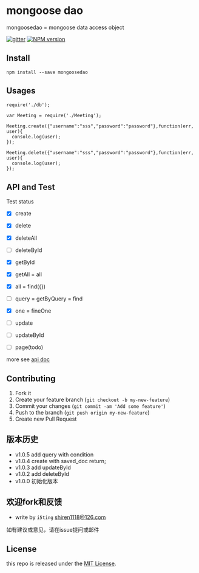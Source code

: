 # mongoose dao

mongoosedao = mongoose data access object

[![gitter][gitter-image]][gitter-url]
[![NPM version][npm-image]][npm-url]

## Install

    npm install --save mongoosedao

## Usages


```
require('./db');

var Meeting = require('./Meeting');

Meeting.create({"username":"sss","password":"password"},function(err, user){
  console.log(user);
});

Meeting.delete({"username":"sss","password":"password"},function(err, user){
  console.log(user);
});
```

## API and Test


Test status

- [x] create
- [x] delete
- [x] deleteAll
- [ ] deleteById
- [x] getById
- [x] getAll = all
- [x] all   = find({})
- [ ] query = getByQuery = find
- [x] one   = fineOne
- [ ] update
- [ ] updateById
- [ ] page(todo)




more see [api doc](api.md)

## Contributing

1. Fork it
2. Create your feature branch (`git checkout -b my-new-feature`)
3. Commit your changes (`git commit -am 'Add some feature'`)
4. Push to the branch (`git push origin my-new-feature`)
5. Create new Pull Request


## 版本历史

- v1.0.5 add query with condition
- v1.0.4 create with saved_doc return;
- v1.0.3 add updateById
- v1.0.2 add deleteById
- v1.0.0 初始化版本


## 欢迎fork和反馈

- write by `i5ting` shiren1118@126.com

如有建议或意见，请在issue提问或邮件

## License

this repo is released under the [MIT
License](http://www.opensource.org/licenses/MIT).


[npm-image]: https://img.shields.io/npm/v/mongoosedao.svg?style=flat-square
[npm-url]: https://npmjs.org/package/mongoosedao
[gitter-image]: https://badges.gitter.im/Join%20Chat.svg
[gitter-url]: https://gitter.im/i5ting/mongoosedao?utm_source=badge&utm_medium=badge&utm_campaign=pr-badge&utm_content=badge
